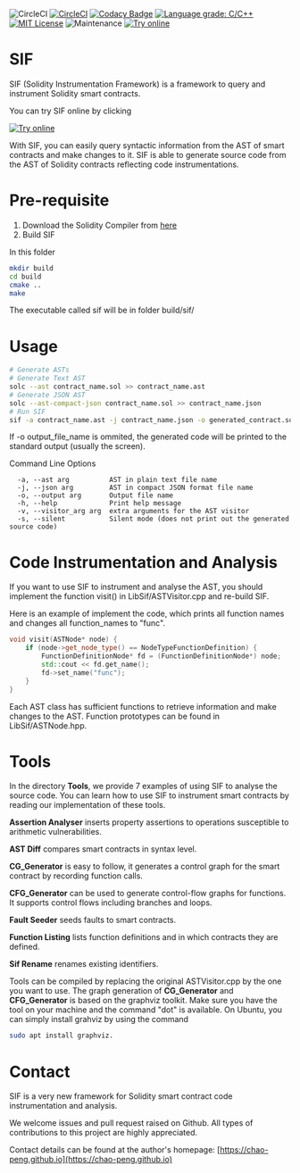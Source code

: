 ![CircleCI](https://img.shields.io/circleci/build/github/chao-peng/SIF/master?token=b3c677431ad059030f63a0b5a53599dc03f524fb)
[![CircleCI](https://circleci.com/gh/chao-peng/SIF.svg?style=svg)](https://circleci.com/gh/chao-peng/SIF)
[![Codacy Badge](https://api.codacy.com/project/badge/Grade/32646ea4bd9d4d54a743cba33acb33ec)](https://www.codacy.com/app/chao-peng/SIF?utm_source=github.com&amp;utm_medium=referral&amp;utm_content=chao-peng/SIF&amp;utm_campaign=Badge_Grade)
[![Language grade: C/C++](https://img.shields.io/lgtm/grade/cpp/g/chao-peng/SIF.svg?logo=lgtm&logoWidth=18)](https://lgtm.com/projects/g/chao-peng/SIF/context:cpp)
[![MIT License](https://img.shields.io/github/license/chao-peng/sif)](https://raw.githubusercontent.com/chao-peng/SIF/master/LICENSE)
![Maintenance](https://img.shields.io/maintenance/yes/2019)
[![Try online](https://img.shields.io/badge/try-online-blue.svg)](https://wandbox.org/permlink/pmYfkrD2M3yl5zZH)


# SIF
SIF (Solidity Instrumentation Framework) is a framework to query and instrument Solidity smart contracts.

You can try SIF online by clicking

[![Try online](https://img.shields.io/badge/try-online-blue.svg)](https://wandbox.org/permlink/pmYfkrD2M3yl5zZH)

With SIF, you can easily query syntactic information from the AST of smart contracts and make changes to it. SIF is able to generate source code from the AST of Solidity contracts reflecting code instrumentations.

# Pre-requisite

1. Download the Solidity Compiler from [here](https://github.com/ethereum/solidity/releases/tag/v0.4.25)
2. Build SIF

In this folder
```bash
mkdir build
cd build
cmake ..
make
```

The executable called sif will be in folder build/sif/

# Usage

```bash
# Generate ASTs 
# Generate Text AST
solc --ast contract_name.sol >> contract_name.ast
# Generate JSON AST
solc --ast-compact-json contract_name.sol >> contract_name.json
# Run SIF
sif -a contract_name.ast -j contract_name.json -o generated_contract.sol
```

If -o output_file_name is ommited, the generated code will be printed to the standard output (usually the screen).

Command Line Options

```
  -a, --ast arg          AST in plain text file name
  -j, --json arg         AST in compact JSON format file name
  -o, --output arg       Output file name
  -h, --help             Print help message
  -v, --visitor_arg arg  extra arguments for the AST visitor
  -s, --silent           Silent mode (does not print out the generated source code)
```

# Code Instrumentation and Analysis

If you want to use SIF to instrument and analyse the AST, you should implement the function visit() in LibSif/ASTVisitor.cpp and re-build SIF.

Here is an example of implement the code, which prints all function names and changes all function_names to "func".

```c++
void visit(ASTNode* node) {
    if (node->get_node_type() == NodeTypeFunctionDefinition) {
        FunctionDefinitionNode* fd = (FunctionDefinitionNode*) node;
        std::cout << fd.get_name();
        fd->set_name("func");
    }
}
```

Each AST class has sufficient functions to retrieve information and make changes to the AST. Function prototypes can be found in LibSif/ASTNode.hpp.

# Tools

In the directory **Tools**, we provide 7 examples of using SIF to analyse the source code. You can learn how to use SIF to instrument smart contracts by reading our implementation of these tools.

**Assertion Analyser** inserts property assertions to operations susceptible to arithmetic vulnerabilities.

**AST Diff** compares smart contracts in syntax level.

**CG_Generator** is easy to follow, it generates a control graph for the smart contract by recording function calls.

**CFG_Generator** can be used to generate control-flow graphs for functions. It supports control flows including branches and loops.

**Fault Seeder** seeds faults to smart contracts.

**Function Listing** lists function definitions and in which contracts they are defined.

**Sif Rename** renames existing identifiers.

Tools can be compiled by replacing the original ASTVisitor.cpp by the one you want to use. The graph generation of **CG_Generator** and **CFG_Generator** is based on the graphviz toolkit. Make sure you have the tool on your machine and the command "dot" is available. On Ubuntu, you can simply install grahviz by using the command
```bash
sudo apt install graphviz.
```

# Contact 

SIF is a very new framework for Solidity smart contract code instrumentation and analysis. 

We welcome issues and pull request raised on Github. All types of contributions to this project are highly appreciated.

Contact details can be found at the author's homepage: [https://chao-peng.github.io](https://chao-peng.github.io)
